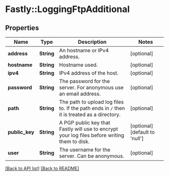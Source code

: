 # Fastly::LoggingFtpAdditional

## Properties

| Name | Type | Description | Notes |
| ---- | ---- | ----------- | ----- |
| **address** | **String** | An hostname or IPv4 address. | [optional] |
| **hostname** | **String** | Hostname used. | [optional] |
| **ipv4** | **String** | IPv4 address of the host. | [optional] |
| **password** | **String** | The password for the server. For anonymous use an email address. | [optional] |
| **path** | **String** | The path to upload log files to. If the path ends in `/` then it is treated as a directory. | [optional] |
| **public_key** | **String** | A PGP public key that Fastly will use to encrypt your log files before writing them to disk. | [optional][default to &#39;null&#39;] |
| **user** | **String** | The username for the server. Can be anonymous. | [optional] |

[[Back to API list]](../../README.md#endpoints) [[Back to README]](../../README.md)

